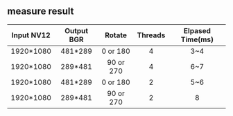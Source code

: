 
## measure result
| Input NV12 | Output BGR |   Rotate   |  Threads   | Elpased Time(ms) |
| :--------: | :--------: | :--------: | :--------: |    :--------:    |
| 1920*1080  |   481*289  | 0  or 180  |    4       |    3~4           |
| 1920*1080  |   289*481  | 90 or 270  |    4       |    6~7           |
| 1920*1080  |   481*289  | 0  or 180  |    2       |    5~6           |
| 1920*1080  |   289*481  | 90 or 270  |    2       |    8             |

